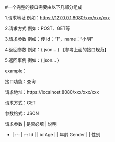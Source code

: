 #一个完整的接口需要由以下几部分组成

1.请求地址 例如：https://127.0.0.1:8080/xxx/xxx/xxx

2.请求方式 例如：POST、GET等

3.请求参数 例如：传 id：“1”，name：“小明”

4.返回参数 例如：{ json... } 【参考上面的接口规范】

5.返回事例 例如：{ json... }

example：

接口功能：查询

请求地址：https://localhost:8080/xxx/xxx/xxx

请求方式：GET

参数格式：JSON

请求参数 | 是否必填 | 说明 
- | :-: | :-: 
Id |  | id 
Age |  | 年龄 
Gender |  | 性别 

